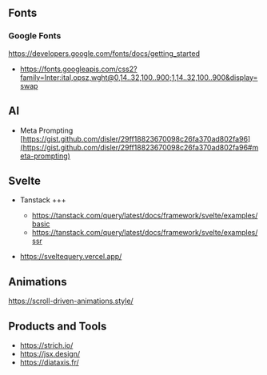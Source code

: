 ## Fonts

### Google Fonts

https://developers.google.com/fonts/docs/getting_started
- https://fonts.googleapis.com/css2?family=Inter:ital,opsz,wght@0,14..32,100..900;1,14..32,100..900&display=swap


## AI

- Meta Prompting [https://gist.github.com/disler/29ff18823670098c26fa370ad802fa96](https://gist.github.com/disler/29ff18823670098c26fa370ad802fa96#meta-prompting)


## Svelte

- Tanstack +++ 
	- https://tanstack.com/query/latest/docs/framework/svelte/examples/basic
	- https://tanstack.com/query/latest/docs/framework/svelte/examples/ssr

- https://sveltequery.vercel.app/

## Animations

https://scroll-driven-animations.style/

## Products and Tools
- https://strich.io/
- https://jsx.design/
- https://diataxis.fr/

